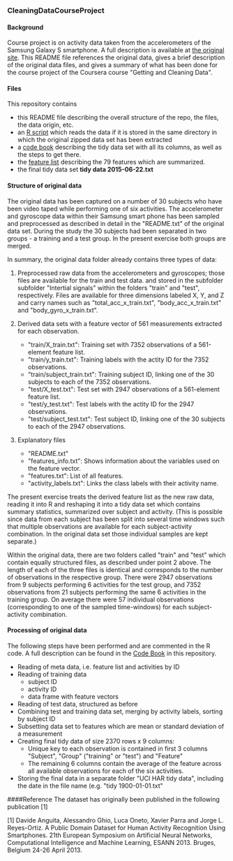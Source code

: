 ### CleaningDataCourseProject

#### Background

Course project is on activity data taken from the accelerometers of the Samsung Galaxy S smartphone. 
A full description is available at [the original 
site](http://archive.ics.uci.edu/ml/datasets/Human+Activity+Recognition+Using+Smartphones).
This README file references the original data, gives a brief description of the original data files, and gives
a summary of what has been done for the course project of the Coursera course "Getting and Cleaning Data".

#### Files
This repository contains

 * this README file describing the overall structure of the repo, the files, the data origin, etc.
 * an [R script](run_analysis.R) which reads the data if it is stored in the same directory in which the original zipped data set has been extracted
 * a [code book](CodeBook.md) describing the tidy data set with all its columns, as well as the steps to get there.
 * the [feature list](featureList.md) describing the 79 features which are summarized.
 * the final tidy data set **tidy data 2015-06-22.txt**

#### Structure of original data

The original data has been captured on a number of 30 subjects who have been video taped while performing one of six activities. 
The accelerometer and gyroscope data within their Samsung smart phone has been sampled and preprocessed as described in
detail in the "README.txt" of the original data set. During the study the 30 subjects had been separated in two groups - a
training and a test group. In the present exercise both groups are merged. 

In summary, the original data folder already contains three types of data:

1. Preprocessed raw data from the accelerometers and gyroscopes; those files are available for the train and test data.
and stored in the subfolder subfolder "Intertial signals" within the folders "train" and "test", respectively. 
Files are available for three dimensions labeled X, Y, and Z and carry names such as "total_acc_x_train.txt", "body_acc_x_train.txt"
and "body_gyro_x_train.txt".

2. Derived data sets with a feature vector of 561 measurements extracted for each observation.
	- "train/X_train.txt": Training set with 7352 observations of a 561-element feature list.
	- "train/y_train.txt": Training labels with the actity ID for the 7352 observations.
	- "train/subject_train.txt": Training subject ID, linking one of the 30 subjects to each of the 7352 observations.
	- "test/X_test.txt": Test set with 2947 observations of a 561-element feature list.
	- "test/y_test.txt": Test labels with the actity ID for the 2947 observations.
	- "test/subject_test.txt": Test subject ID, linking one of the 30 subjects to each of the 2947 observations.

3. Explanatory files
	- "README.txt"
	- "features_info.txt": Shows information about the variables used on the feature vector.
	- "features.txt": List of all features.
	- "activity_labels.txt": Links the class labels with their activity name.

The present exercise treats the derived feature list as the new raw data, reading it into R and reshaping it into a 
tidy data set which contains summary statistics, summarized over subject and activity. (This is possible since data from
each subject has been split into several time windows such that multiple observations are available for each subject-activity 
combination. In the original data set those individual samples are kept separate.)

Within the original data, there are two folders called "train" and "test" which contain equally structured files, as described
under point 2 above. The length of each of the three files is identical and corresponds to the number of observations in the
respective group. There were 2947 observations from 9 subjects performing 6 activities for the test group, and 7352 observations
from 21 subjects performing the same 6 activities in the training group. On average there were 57 individual observations (corresponding
to one of the sampled time-windows) for each subject-activity combination.

#### Processing of original data

The following steps have been performed and are commented in the R code. A full description can be
found in the [Code Book](CodeBook.md) in this repository.
 * Reading of meta data, i.e. feature list and activities by ID
 * Reading of training data
	 - subject ID
	 - activity ID
	 - data frame with feature vectors
 * Reading of test data, structured as before
 * Combining test and training data set, merging by activity labels, sorting by subject ID
 * Subsetting data set to features which are mean or standard deviation of a measurement
 * Creating final tidy data of size 2370 rows x 9 columns:
	 - Unique key to each observation is contained in first 3 columns "Subject", "Group" ("training" or "test") and "Feature"
	 - The remaining 6 columns contain the average of the feature across all available observations for each of the six activities.
 * Storing the final data in a separate folder "UCI HAR tidy data", including the date in the file name (e.g. "tidy 1900-01-01.txt"

####Reference
The dataset has originally been published in the following publication [1] 

[1] Davide Anguita, Alessandro Ghio, Luca Oneto, Xavier Parra and Jorge L. Reyes-Ortiz. A Public Domain Dataset for Human Activity Recognition Using Smartphones. 21th European Symposium on Artificial Neural Networks, Computational Intelligence and Machine Learning, ESANN 2013. Bruges, Belgium 24-26 April 2013. 

